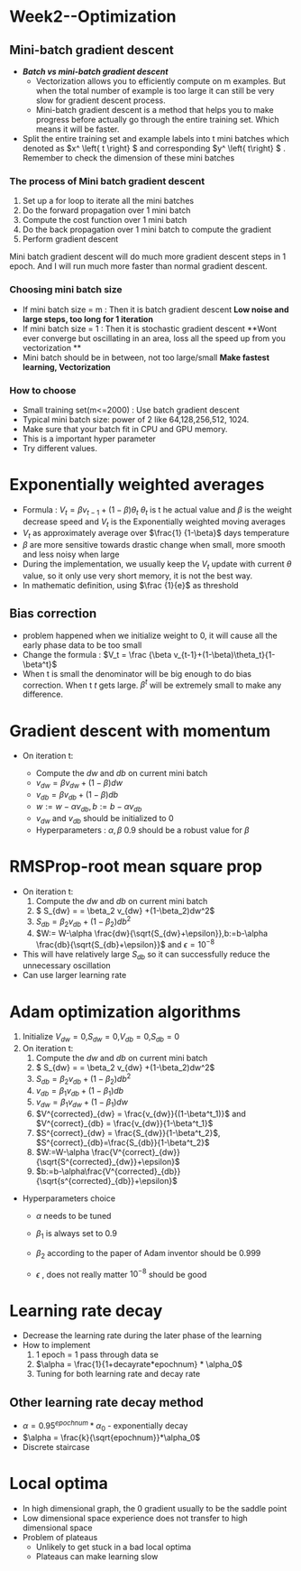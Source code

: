 # Week2--Optimization

## Mini-batch gradient descent

- ***Batch vs mini-batch gradient descent***
  - Vectorization allows you to efficiently compute on m examples. But when the total number of example is too large it can still be very slow for gradient descent process.
  - Mini-batch gradient descent is a method that helps you to make progress before actually go through the entire training set. Which means it will be faster.
- Split the entire training set and example labels into t mini batches which denoted as $x^ \left\{ t \right\} $ and corresponding  $y^ \left\{ t\right\} $ . Remember to check the dimension of these mini batches

### The process of Mini batch gradient descent

1. Set up a for loop to iterate all the mini batches
2. Do the forward propagation over 1 mini batch
3. Compute the cost function over 1 mini batch
4. Do the back propagation over 1 mini batch to compute the gradient 
5. Perform gradient descent

Mini batch gradient descent will do much more gradient descent steps in 1 epoch. And I will run much more faster than normal gradient descent.

### Choosing mini batch size

- If mini batch size = m : Then it is batch gradient descent   **Low noise and large steps, too long for 1 iteration**
- If mini batch size = 1 : Then it is stochastic gradient descent **Wont ever converge but oscillating in an area, loss all the speed up from you vectorization **
- Mini batch should be in between, not too large/small **Make fastest learning, Vectorization**

### How to choose

- Small training set(m<=2000) : Use batch gradient descent
- Typical mini batch size: power of 2 like 64,128,256,512, 1024.
- Make sure that your batch fit in CPU and GPU memory.
- This is a important hyper parameter
- Try different values.



# Exponentially weighted averages

- Formula : $V_t = \beta v_{t-1}+(1-\beta)\theta_t$ $\theta_t$ is t he actual value and $\beta$ is the weight decrease speed and $V_t$ is the Exponentially weighted moving averages
- $V_t$ as approximately average over $\frac{1} {1-\beta}$ days temperature 
- $\beta$ are more sensitive towards drastic change when small, more smooth and less noisy when large
- During the implementation, we usually keep the $V_t$ update with current $\theta$ value, so it only use very short memory, it is not the best way.
- In mathematic definition, using $\frac {1}{e}$ as threshold 

## Bias correction

- problem happened when we initialize weight to 0, it will cause all the early phase data to be too small
- Change the formula : $V_t = \frac {\beta v_{t-1}+(1-\beta)\theta_t}{1-\beta^t}$
- When t is small the denominator will be big enough to do bias correction. When t $t$ gets large. $\beta^t$ will be extremely small to make any difference. 

# Gradient descent with momentum

- On iteration t:

  - Compute the $dw$ and $db$ on current mini batch
  - $v_{dw} = \beta v_{dw} +(1-\beta)dw$
  - $v_{db} = \beta v_{db} +(1-\beta)db$
  - $w:= w-\alpha v_{db}, b:=b-\alpha v_{db}$
  - $v_{dw}$ and $v_{db}$ should be initialized to 0
  - Hyperparameters : $\alpha,\beta$  0.9 should be a robust value for $\beta$ 

  

# RMSProp-root mean square prop

- On iteration t:
  1.  Compute the $dw$ and $db$ on current mini batch
  2. $ S_{dw} = = \beta_2 v_{dw} +(1-\beta_2)dw^2$
  3. $S_{db} = \beta_2 v_{db} +(1-\beta_2)db^2$
  4. $W:= W-\alpha \frac{dw}{\sqrt{S_{dw}+\epsilon}},b:=b-\alpha \frac{db}{\sqrt{S_{db}+\epsilon}}$ and $\epsilon = 10^{-8}$
- This will have relatively large $S_{db}$ so it can successfully reduce the unnecessary oscillation 
- Can use larger learning rate

# Adam optimization algorithms

1. Initialize $V_{dw}=0$,$S_{dw}=0$,$V_{db}=0$,$S_{db}=0$
2. On iteration t:
   1. Compute the $dw$ and $db$ on current mini batch
   2. $ S_{dw} = = \beta_2 v_{dw} +(1-\beta_2)dw^2$
   3. $S_{db} = \beta_2 v_{db} +(1-\beta_2)db^2$
   4. $v_{db} = \beta_1 v_{db} +(1-\beta_1)db$
   5. $v_{dw} = \beta_1 v_{dw} +(1-\beta_1)dw$
   6. $V^{corrected}_{dw} = \frac{v_{dw}}{(1-\beta^t_1)}$ and $V^{correct}_{db} = \frac{v_{dw}}{1-\beta^t_1}$
   7. $S^{correct}_{dw} = \frac{S_{dw}}{1-\beta^t_2}$, $S^{correct}_{db}=\frac{S_{db}}{1-\beta^t_2}$
   8. $W:=W-\alpha \frac{V^{correct}_{dw}}{\sqrt{S^{corrected}_{dw}}+\epsilon}$
   9. $b:=b-\alpha\frac{V^{corrected}_{db}}{\sqrt{s^{corrected}_{db}}+\epsilon}$

- Hyperparameters choice

  - $\alpha$ needs to be tuned

  - $\beta_1$  is always set to 0.9

  - $\beta_2$ according to the paper of Adam inventor should be 0.999

  - $\epsilon$ , does not really matter $10^{-8}$ should be good

    

# Learning rate decay

- Decrease the learning rate during the later phase of the learning 
- How to implement 
  1. 1 epoch = 1 pass through data se
  2. $\alpha = \frac{1}{1+decayrate*epochnum} * \alpha_0$
  3. Tuning for both learning rate and decay rate

## Other learning rate decay method

- $\alpha=0.95^{epochnum}*\alpha_0$ - exponentially decay
- $\alpha = \frac{k}{\sqrt{epochnum}}*\alpha_0$
- Discrete staircase

# Local optima 

- In high dimensional graph, the 0 gradient usually to be the saddle point
- Low dimensional space experience does not transfer to high dimensional space
- Problem of plateaus
  - Unlikely to get stuck  in a bad local optima
  - Plateaus can make learning slow



